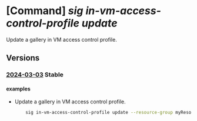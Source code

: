 # [Command] _sig in-vm-access-control-profile update_

Update a gallery in VM access control profile.

## Versions

### [2024-03-03](/Resources/mgmt-plane/L3N1YnNjcmlwdGlvbnMve30vcmVzb3VyY2Vncm91cHMve30vcHJvdmlkZXJzL21pY3Jvc29mdC5jb21wdXRlL2dhbGxlcmllcy97fS9pbnZtYWNjZXNzY29udHJvbHByb2ZpbGVzL3t9/2024-03-03.xml) **Stable**

<!-- mgmt-plane /subscriptions/{}/resourcegroups/{}/providers/microsoft.compute/galleries/{}/invmaccesscontrolprofiles/{} 2024-03-03 -->

#### examples

- Update a gallery in VM access control profile.
    ```bash
        sig in-vm-access-control-profile update --resource-group myResourceGroup --gallery-name myGalleryName --name myInVMAccessControlProfileName --description test
    ```
